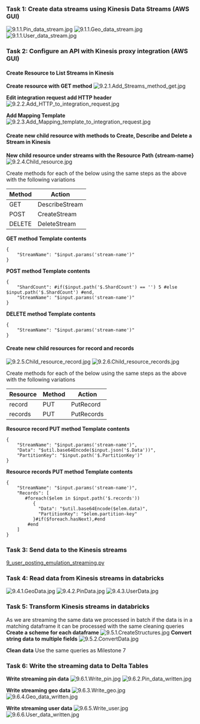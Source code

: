 ### Task 1: Create data streams using Kinesis Data Streams (AWS GUI)

![9.1.1.Pin_data_stream.jpg](9.1.1.Pin_data_stream.jpg)
![9.1.1.Geo_data_stream.jpg](9.1.1.Geo_data_stream.jpg)
![9.1.1.User_data_stream.jpg](9.1.1.User_data_stream.jpg)

### Task 2: Configure an API with Kinesis proxy integration (AWS GUI)
#### Create Resource to List Streams in Kinesis
**Create resource with GET method**
![9.2.1.Add_Streams_method_get.jpg](9.2.1.Add_Streams_method_get.jpg)

**Edit integration request add HTTP header**
![9.2.2.Add_HTTP_to_integration_request.jpg](9.2.2.Add_HTTP_to_integration_request.jpg)

**Add Mapping Template**
![9.2.3.Add_Mapping_template_to_integration_request.jpg](9.2.3.Add_Mapping_template_to_integration_request.jpg)

#### Create new child resource with methods to Create, Describe and Delete a Stream in Kinesis
**New child resource under streams with the Resource Path {stream-name}**
![9.2.4.Child_resource.jpg](9.2.4.Child_resource.jpg)

Create methods for each of the below using the same steps as the above with the following variations

| Method | Action         | 
|--------|----------------|
| GET    | DescribeStream |
| POST   | CreateStream   |
| DELETE | DeleteStream   |


**GET method Template contents**
```
{
    "StreamName": "$input.params('stream-name')"
}
```
**POST method Template contents**
```
{
    "ShardCount": #if($input.path('$.ShardCount') == '') 5 #else $input.path('$.ShardCount') #end,
    "StreamName": "$input.params('stream-name')"
}
```
**DELETE method Template contents**
```
{
    "StreamName": "$input.params('stream-name')"
}
```

#### Create new child resources for record and records
![9.2.5.Child_resource_record.jpg](9.2.5.Child_resource_record.jpg)
![9.2.6.Child_resource_records.jpg](9.2.6.Child_resource_records.jpg)

Create methods for each of the below using the same steps as the above with the following variations

| Resource | Method | Action      | 
|----------|--------|-------------|
| record   | PUT    | PutRecord   |
| records  | PUT    | PutRecords  |

**Resource record PUT method Template contents**
```
{
    "StreamName": "$input.params('stream-name')",
    "Data": "$util.base64Encode($input.json('$.Data'))",
    "PartitionKey": "$input.path('$.PartitionKey')"
}
```

**Resource records PUT method Template contents**
```
{
    "StreamName": "$input.params('stream-name')",
    "Records": [
       #foreach($elem in $input.path('$.records'))
          {
            "Data": "$util.base64Encode($elem.data)",
            "PartitionKey": "$elem.partition-key"
          }#if($foreach.hasNext),#end
        #end
    ] 
}
```
### Task 3: Send data to the Kinesis streams
[9_user_posting_emulation_streaming.py](..%2F..%2F9_user_posting_emulation_streaming.py)

### Task 4: Read data from Kinesis streams in databricks
![9.4.1.GeoData.jpg](9.4.1.GeoData.jpg)
![9.4.2.PinData.jpg](9.4.2.PinData.jpg)
![9.4.3.UserData.jpg](9.4.3.UserData.jpg)

### Task 5: Transform Kinesis streams in databricks
As we are streaming the same data we processed in batch if the data is in a matching dataframe it can be processed with the same cleaning queries
**Create a scheme for each dataframe**
![9.5.1.CreateStructures.jpg](9.5.1.CreateStructures.jpg)
**Convert string data to multiple fields**
![9.5.2.ConvertData.jpg](9.5.2.ConvertData.jpg)

**Clean data**
Use the same queries as Milestone 7

### Task 6: Write the streaming data to Delta Tables
**Write streaming pin data**
![9.6.1.Write_pin.jpg](9.6.1.Write_pin.jpg)
![9.6.2.Pin_data_written.jpg](9.6.2.Pin_data_written.jpg)

**Write streaming geo data**
![9.6.3.Write_geo.jpg](9.6.3.Write_geo.jpg)
![9.6.4.Geo_data_written.jpg](9.6.4.Geo_data_written.jpg)

**Write streaming user data**
![9.6.5.Write_user.jpg](9.6.5.Write_user.jpg)
![9.6.6.User_data_written.jpg](9.6.6.User_data_written.jpg)